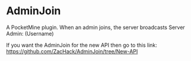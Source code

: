 AdminJoin
=========

A PocketMine plugin. When an admin joins, the server broadcasts Server Admin: (Username)

If you want the AdminJoin for the new API then go to this link: https://github.com/ZacHack/AdminJoin/tree/New-API
